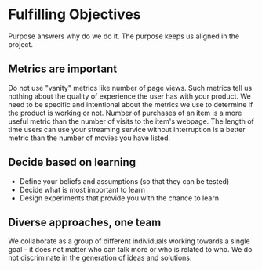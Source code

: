 # Fulfilling Objectives
Purpose answers why do we do it. The purpose keeps us aligned in the project.

## Metrics are important
Do not use "vanity" metrics like number of page views. Such metrics tell us nothing about the quality of experience the user has with your product. We need to be specific and intentional about the metrics we use to determine if the product is working or not. Number of purchases of an item is a more useful metric than the number of visits to the item's webpage. The length of time users can use your streaming service without interruption is a better metric than the number of movies you have listed.

## Decide based on learning
- Define your beliefs and assumptions (so that they can be tested)
- Decide what is most important to learn
- Design experiments that provide you with the chance to learn

## Diverse approaches, one team
We collaborate as a group of different individuals working towards a single goal - it does not matter who can talk more or  who is related to who. We do not discriminate in the generation of ideas and solutions.
